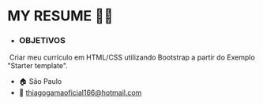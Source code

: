 # MY RESUME :man_student:

- ### OBJETIVOS

​	Criar meu currículo em HTML/CSS utilizando Bootstrap a partir do Exemplo "Starter template".



- :house: São Paulo
- :email: thiagogamaoficial166@hotmail.com

 

